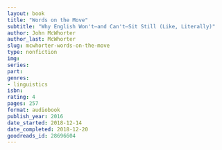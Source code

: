 ```yaml
---
layout: book
title: "Words on the Move"
subtitle: "Why English Won't—and Can't—Sit Still (Like, Literally)"
author: John McWhorter
author_last: McWhorter
slug: mcwhorter-words-on-the-move
type: nonfiction
img: 
series: 
part: 
genres:
- linguistics
isbn: 
rating: 4
pages: 257
format: audiobook
publish_year: 2016
date_started: 2018-12-14
date_completed: 2018-12-20
goodreads_id: 28696604
---
```

